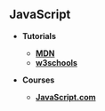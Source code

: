 ## JavaScript

* **Tutorials**
	* **[MDN](https://developer.mozilla.org/en-US/docs/Web/JavaScript "developer.mozilla.org")**
	* **[w3schools](https://www.w3schools.com/js/ "w3schools.com")**

* **Courses**
	* **[JavaScript.com](https://www.javascript.com/ "javascript.com de ")**
